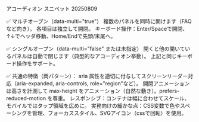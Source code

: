 アコーディオン スニペット 20250809

✅ マルチオープン（data-multi="true"）
複数のパネルを同時に開けます（FAQなど向き）。
各項目は独立して開閉。
キーボード操作：Enter/Spaceで開閉、↑↓でヘッダ移動、Home/Endで先頭/末尾へ。

✅ シングルオープン（data-multi="false" または未指定）
開くと他の開いているパネルは自動で閉じます（典型的なアコーディオン挙動）。
上記と同じキーボード操作をサポート。

✅ 共通の特徴（両パターン）：
aria 属性を適切に付与してスクリーンリーダー対応（aria-expanded, aria-controls, role="region"など）。
開閉アニメーションは高さを計測して max-height をアニメーション（自然な動き）。prefers-reduced-motion を尊重。
レスポンシブ：コンテナは幅に合わせてスケール、モバイルではタップ領域を広めに。
実務向けの細かな点：CSS変数で色やスペーシングを管理、フォーカススタイル、SVGアイコン（cssで回転）を使用。
